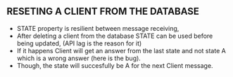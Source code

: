 ## RESETING A CLIENT FROM THE DATABASE

- STATE property is resilient between message receiving,
- After deleting a client from the database STATE can be used before being updated, (API lag is the reason for it)
- If it happens Client will get an answer from the last state and not state A which is a wrong answer (here is the bug).
- Though, the state will succesfully be A for the next Client message.